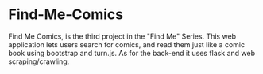 # Find-Me-Comics
Find Me Comics, is the third project in the "Find Me" Series. This web application lets users search for comics, and read them just like a comic book using bootstrap and turn.js. As for the back-end it uses flask and web scraping/crawling. 
